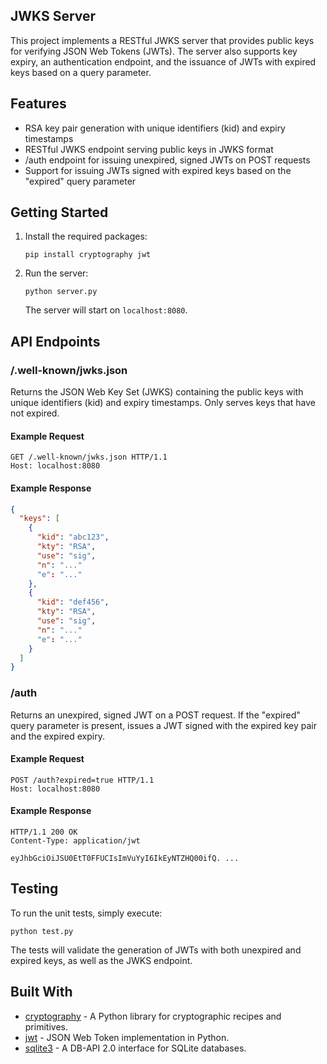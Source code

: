 ## JWKS Server

This project implements a RESTful JWKS server that provides public keys for verifying JSON Web Tokens (JWTs). The server also supports key expiry, an authentication endpoint, and the issuance of JWTs with expired keys based on a query parameter.

## Features

- RSA key pair generation with unique identifiers (kid) and expiry timestamps
- RESTful JWKS endpoint serving public keys in JWKS format
- /auth endpoint for issuing unexpired, signed JWTs on POST requests
- Support for issuing JWTs signed with expired keys based on the "expired" query parameter

## Getting Started

1. Install the required packages:
   ```
   pip install cryptography jwt
   ```
2. Run the server:
   ```
   python server.py
   ```
   The server will start on `localhost:8080`.

## API Endpoints

### /.well-known/jwks.json

Returns the JSON Web Key Set (JWKS) containing the public keys with unique identifiers (kid) and expiry timestamps. Only serves keys that have not expired.

#### Example Request

```
GET /.well-known/jwks.json HTTP/1.1
Host: localhost:8080
```

#### Example Response

```json
{
  "keys": [
    {
      "kid": "abc123",
      "kty": "RSA",
      "use": "sig",
      "n": "..."
      "e": "..."
    },
    {
      "kid": "def456",
      "kty": "RSA",
      "use": "sig",
      "n": "..."
      "e": "..."
    }
  ]
}
```

### /auth

Returns an unexpired, signed JWT on a POST request. If the "expired" query parameter is present, issues a JWT signed with the expired key pair and the expired expiry.

#### Example Request

```
POST /auth?expired=true HTTP/1.1
Host: localhost:8080
```

#### Example Response

```
HTTP/1.1 200 OK
Content-Type: application/jwt

eyJhbGciOiJSU0EtT0FFUCIsImVuYyI6IkEyNTZHQ00ifQ. ...
```

## Testing

To run the unit tests, simply execute:

```
python test.py
```

The tests will validate the generation of JWTs with both unexpired and expired keys, as well as the JWKS endpoint.

## Built With

- [cryptography](https://cryptography.io/) - A Python library for cryptographic recipes and primitives.
- [jwt](https://pyjwt.readthedocs.io/en/stable/) - JSON Web Token implementation in Python.
- [sqlite3](https://docs.python.org/3/library/sqlite3.html) - A DB-API 2.0 interface for SQLite databases.

